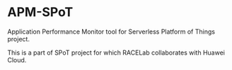 # APM-SPoT

Application Performance Monitor tool for Serverless Platform of Things project. 

This is a part of SPoT project for which RACELab collaborates with Huawei Cloud. 
